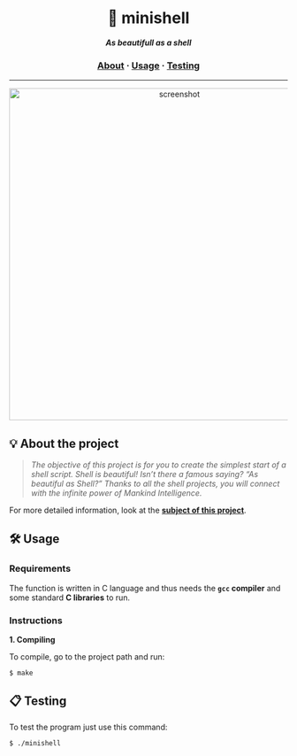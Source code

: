 <h1 align="center">
	🐚 minishell
</h1>

<p align="center">
	<b><i>As beautifull as a shell</i></b><br>
</p>

<h3 align="center">
	<a href="#%EF%B8%8F-about">About</a>
	<span> · </span>
	<a href="#%EF%B8%8F-usage">Usage</a>
	<span> · </span>
	<a href="#-testing">Testing</a>
</h3>

---

<p align="center">
	<img width="600" alt="screenshot" src="https://github.com/mhernangilp/minishell/assets/123759990/7a75ff01-4305-44d8-9d0b-ad66d897e627">
</p>

## 💡 About the project

> _The objective of this project is for you to create the simplest start of a shell
script. Shell is beautiful! Isn’t there a famous saying? “As beautiful as Shell?” Thanks
to all the shell projects, you will connect with the infinite power of Mankind Intelligence._


For more detailed information, look at the [**subject of this project**](https://github.com/mhernangilp/NetPractice/blob/main/en.subject.net-practice.pdf).


## 🛠️ Usage

### Requirements

The function is written in C language and thus needs the **`gcc` compiler** and some standard **C libraries** to run.

### Instructions

**1. Compiling**

To compile, go to the project path and run:

```shell
$ make
```


## 📋 Testing

To test the program just use this command:

```shell
$ ./minishell
```

